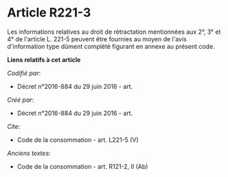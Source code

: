 # Article R221-3

Les informations relatives au droit de rétractation mentionnées aux 2°, 3° et 4° de l'article L. 221-5 peuvent être fournies
au moyen de l'avis d'information type dûment complété figurant en annexe au présent code.

**Liens relatifs à cet article**

_Codifié par_:

  - Décret n°2016-884 du 29 juin 2016 - art.

_Créé par_:

  - Décret n°2016-884 du 29 juin 2016 - art.

_Cite_:

  - Code de la consommation - art. L221-5 (V)

_Anciens textes_:

  - Code de la consommation - art. R121-2, II (Ab)
